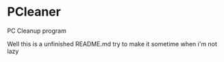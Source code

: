 # PCleaner
PC Cleanup program

Well this is a unfinished README.md try to make it sometime when i'm not lazy
